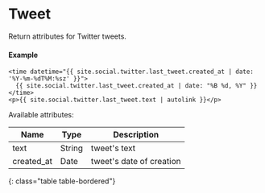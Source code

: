 # Tweet

Return attributes for Twitter tweets.

#### Example

~~~ liquid
<time datetime="{{ site.social.twitter.last_tweet.created_at | date: '%Y-%m-%dT%M:%sz' }}">
  {{ site.social.twitter.last_tweet.created_at | date: "%B %d, %Y" }}
</time>
<p>{{ site.social.twitter.last_tweet.text | autolink }}</p>
~~~

Available attributes:

Name       | Type   | Description
-----------|--------|------------
text       | String | tweet's text
created_at | Date   | tweet's date of creation
{: class="table table-bordered"}
